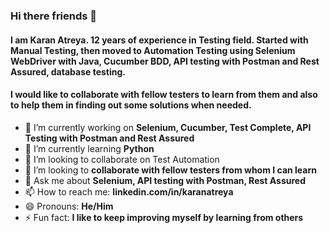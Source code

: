 ### Hi there friends 👋

#### I am Karan Atreya. 12 years of experience in Testing field. Started with Manual Testing, then moved to Automation Testing using Selenium WebDriver with Java, Cucumber BDD, API testing with Postman and Rest Assured, database testing.
#### I would like to collaborate with fellow testers to learn from them and also to help them in finding out some solutions when needed.

- 🔭 I’m currently working on **Selenium, Cucumber, Test Complete, API Testing with Postman and Rest Assured**
- 🌱 I’m currently learning **Python**
- 👯 I’m looking to collaborate on Test Automation
- 🤔 I’m looking to **collaborate with fellow testers from whom I can learn**
- 💬 Ask me about **Selenium, API testing with Postman, Rest Assured**
- 📫 How to reach me: **linkedin.com/in/karanatreya**
- 😄 Pronouns: **He/Him**
- ⚡ Fun fact: **I like to keep improving myself by learning from others**

<!--
**karanAtreya1986/karanAtreya1986** is a ✨ _special_ ✨ repository because its `README.md` (this file) appears on your GitHub profile.

Here are some ideas to get you started:

- 🔭 I’m currently working on **Selenium, Cucumber, Test Complete, API Testing with Postman and Rest Assured**
- 🌱 I’m currently learning **Python**
- 👯 I’m looking to collaborate on Test Automation
- 🤔 I’m looking to **collaborate with fellow testers from whom I can learn**
- 💬 Ask me about **Selenium, API testing with Postman, Rest Assured**
- 📫 How to reach me: **linkedin.com/in/karanatreya**
- 😄 Pronouns: **He/Him**
- ⚡ Fun fact: **I like to keep improving myself by learning from others**
-->
